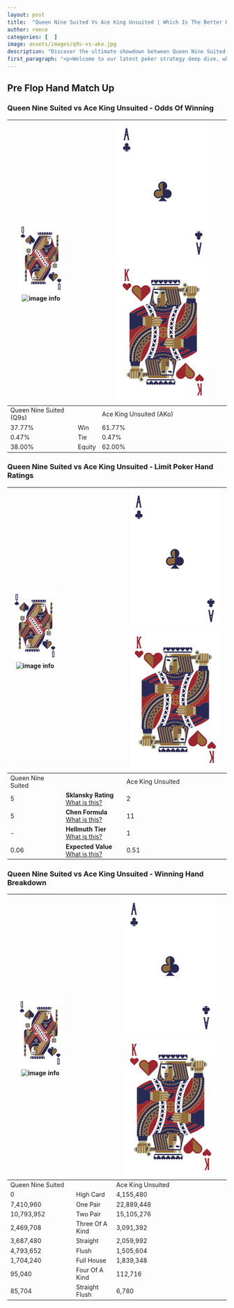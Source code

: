 ```yaml
---
layout: post
title:  "Queen Nine Suited Vs Ace King Unsuited | Which Is The Better Hand In Poker? A Complete Guide"
author: reece
categories: [  ]
image: assets/images/q9s-vs-ako.jpg
description: "Discover the ultimate showdown between Queen Nine Suited and Ace King Unsuited in poker! Uncover the odds, strategies, and scenarios where one hand triumphs over the other. Get ready to up your poker game with this thrilling analysis."
first_paragraph: "<p>Welcome to our latest poker strategy deep dive, where we're pitting two distinct hands against each other in a high-stakes showdown: Queen Nine Suited vs Ace King Unsuited.</p><p>In the dynamic world of poker, every decision counts, and knowing which hand holds the upper hand is key to your success at the table.</p><p>In this article, we'll dissect these two hands, explore the scenarios where one dominates the other, and equip you with the knowledge to make strategic choices that can tip the odds in your favor.</p><p>Get ready to unravel the intriguing dynamics of these poker hands and elevate your game to new heights.</p>"
---
```




[comment]: # (sp0)

## Pre Flop Hand Match Up

<div class="table hand-ratings" markdown="1"> 



### Queen Nine Suited vs Ace King Unsuited - Odds Of Winning


    
| ![image info](assets/images/hand1/Q.png) ![image info](assets/images/hand1/9s.png) |  | ![image info](assets/images/hand2/A.png) ![image info](assets/images/hand2/Ko.png) |
| -------- | -------- | -------- |
| Queen Nine Suited (Q9s) |  | Ace King Unsuited (AKo) |
| 37.77% | Win | 61.77% |
| 0.47% | Tie | 0.47% |
| 38.00% | Equity | 62.00% |




[comment]: # (sp1)



### Queen Nine Suited vs Ace King Unsuited - Limit Poker Hand Ratings


    
| ![image info](assets/images/hand1/Q.png) ![image info](assets/images/hand1/9s.png) |  | ![image info](assets/images/hand2/A.png) ![image info](assets/images/hand2/Ko.png) |
| -------- | -------- | -------- |
| Queen Nine Suited |  | Ace King Unsuited |
| 5 | **Sklansky Rating** [What is this?](/sklansky-rating-explained) | 2 |
| 5 | **Chen Formula** [What is this?](/chen-formula-explained) | 11 |
| - | **Hellmuth Tier** [What is this?](/Hellmuth-tier-explained) | 1 |
| 0.06 | **Expected Value** [What is this?](/expected-value-explained) | 0.51 |




[comment]: # (sp2)



### Queen Nine Suited vs Ace King Unsuited - Winning Hand Breakdown


    
| ![image info](assets/images/hand1/Q.png) ![image info](assets/images/hand1/9s.png) |  | ![image info](assets/images/hand2/A.png) ![image info](assets/images/hand2/Ko.png) |
| -------- | -------- | -------- |
| Queen Nine Suited |  | Ace King Unsuited |
| 0 | High Card | 4,155,480 |
| 7,410,960 | One Pair | 22,889,448 |
| 10,793,952 | Two Pair | 15,105,276 |
| 2,469,708 | Three Of A Kind | 3,091,392 |
| 3,687,480 | Straight | 2,059,992 |
| 4,793,652 | Flush | 1,505,604 |
| 1,704,240 | Full House | 1,839,348 |
| 95,040 | Four Of A Kind | 112,716 |
| 85,704 | Straight Flush | 6,780 |




[comment]: # (sp3)



</div>

[comment]: # (sp4)



[comment]: # (sp5)

